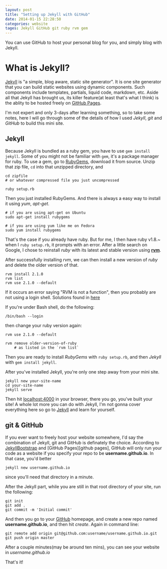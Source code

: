 ```yaml
---
layout: post
title: "Setting up Jekyll with GitHub"
date: 2014-01-15 22:28:50
categories: website
tages: Jekyll GitHub git ruby rvm gem
---
```


You can use GitHub to host your personal blog for you, and simply blog with Jekyll.

What is Jekyll?
=================
[Jekyll][jekyll] is "a simple, blog aware, static site generator". It is one site generator that you can build static websites using dynamic components. Such components include templates, partials, liquid code, markdown, etc. Aside all that Jekyll has brought us, its killer feature(at least that's what I think) is the ablity to be hosted freely on [GitHub Pages](http://pages.github.com).

I'm not expert and only 3-days after learning something, so to take some notes, here I will go through some of the details of how I used *Jekyll*, *git* and *GitHub* to build this mini site.

Jekyll
---------

Because Jekyll is bundled as a ruby gem, you have to use `gem install jekyll`. Some of you might not be familiar with `gem`, it's a package manager for ruby. To use a gem, go to [RubyGems][rubygems], download it from source. Unzip that zip file, `cd` into that unzipped directory, and 

	cd zipfile 	
	# or whatever compressed file you just uncompressed

	ruby setup.rb

Then you just installed RubyGems. And there is always a easy way to install it using *yum*, *apt-get*.

	# if you are using apt-get on Ubuntu
	sudo apt-get install rubygems

	# if you are using yum like me on Fedora
	sudo yum install rubygems

That's the case if you already have ruby. But for me, I then have ruby v1.8.~ when I `ruby setup.rb`, it prompts with an error. After a little search on Google, I chose to reinstall *ruby* with its latest and stable version using [**rvm**][rvm].

After successfully installing *rvm*, we can then install a new version of *ruby* and delete the older version of that.

	rvm install 2.1.0
	rvm list 
	rvm use 2.1.0 --default

If it occurs an error saying "RVM is not a function", then you probably are not using a login shell.
Solutions found in [here][rvmNotAFunction]

If you're under Bash shell, do the following:

	/bin/bash --login
	
then change your ruby version again:

	rvm use 2.1.0 --default

	rvm remove older-version-of-ruby 
		# as listed in the `rvm list`

Then you are ready to install *RubyGems* with `ruby setup.rb`, and then *Jekyll* with `gem install jekyll`.

After you've installed Jekyll, you're only one step away from your mini site.

	jekyll new your-site-name
	cd your-site-name
	jekyll serve

Then hit [localhost:4000](localhost:4000) in your browser, there you go, you've built your site!
A whole lot more you can do with Jekyll, I'm not gonna cover everything here so go to [Jekyll][jekyll] and learn for yourself.

git & GitHub
-------
If you ever want to freely host your website somewhere, I'd say the combination of Jekyll, git and GitHub is definately the choice. According to [JekyllBootstrap][jekyllbootstrap] and [GitHub Pages][github pages], GitHub will only run your code as a website if you specify your repo to be **username.github.io**. In that case, you'd better 

	jekyll new username.github.io

since you'll need that directory in a minute.

After the Jekyll part, while you are still in that root directory of your site, run the following:

	git init
	git add .
	git commit -m 'Initial commit'
	
And then you go to your [GitHub][github] homepage, and create a new repo named **username.github.io**, and then hit *create*.
Again in command line:
	
	git remote add origin git@github.com:username/username.github.io.git
	git push origin master

After a couple minutes(may be around ten mins), you can see your website in *username.github.io*

That's it!

[jekyll]: http://jekyllrb.com
[github]: https://github.com
[github-pages]: http://pages.github.com
[JekyllBootstrap]: http://jekyllbootstrap.com
[rvmNotAFunction]: http://stackoverflow.com/questions/9336596/rvm-installation-not-working-rvm-is-not-a-function "StackOverflow"
[rubygems]: http://rubygems.org
[rvm]: https://rvm.io/rvm/install
